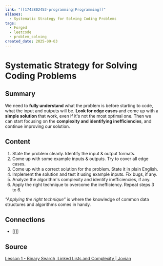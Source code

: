 ```yaml
---
link: "[[1743802452-programming|Programming]]"
aliases:
  - Systematic Strategy for Solving Coding Problems
tags:
  - Forged
  - leetcode
  - problem_solving
created_date: 2025-09-03
---
```

# Systematic Strategy for Solving Coding Problems
## Summary
We need to **fully understand** what the problem is before starting to code, what the input and outputs will be. **Look for edge cases** and come up with a **simple solution** that work, even if it's not the most optimal one. Then we can start focusing on the **complexity and identifying inefficiencies**, and continue improving our solution.

## Content
1. State the problem clearly. Identify the input & output formats.
2. Come up with some example inputs & outputs. Try to cover all edge cases.
3. Come up with a correct solution for the problem. State it in plain English.
4. Implement the solution and test it using example inputs. Fix bugs, if any.
5. Analyze the algorithm's complexity and identify inefficiencies, if any.
6. Apply the right technique to overcome the inefficiency. Repeat steps 3 to 6.

*"Applying the right technique"* is where the knowledge of common data structures and algorithms comes in handy. 

## Connections
- [[]]

## Source
[Lesson 1 - Binary Search, Linked Lists and Complexity | Jovian](https://jovian.ai/learn/data-structures-and-algorithms-in-python/lesson/lesson-1-binary-search-linked-lists-and-complexity?notebook=aakashns/python-binary-search)
